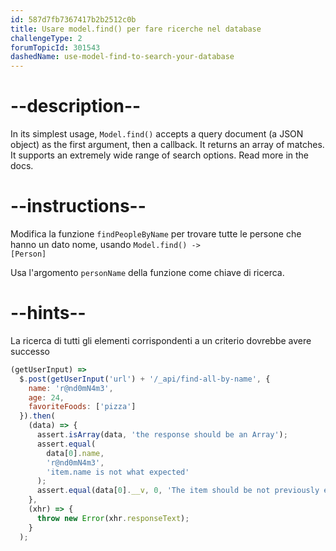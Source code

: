 ```yaml
---
id: 587d7fb7367417b2b2512c0b
title: Usare model.find() per fare ricerche nel database
challengeType: 2
forumTopicId: 301543
dashedName: use-model-find-to-search-your-database
---
```


# --description--

In its simplest usage, `Model.find()` accepts a query document (a JSON object) as the first argument, then a callback. It returns an array of matches. It supports an extremely wide range of search options. Read more in the docs.

# --instructions--

Modifica la funzione `findPeopleByName` per trovare tutte le persone che hanno un dato nome, usando <code>Model.find() -\> [Person]</code>

Usa l'argomento `personName` della funzione come chiave di ricerca.

# --hints--

La ricerca di tutti gli elementi corrispondenti a un criterio dovrebbe avere successo

```js
(getUserInput) =>
  $.post(getUserInput('url') + '/_api/find-all-by-name', {
    name: 'r@nd0mN4m3',
    age: 24,
    favoriteFoods: ['pizza']
  }).then(
    (data) => {
      assert.isArray(data, 'the response should be an Array');
      assert.equal(
        data[0].name,
        'r@nd0mN4m3',
        'item.name is not what expected'
      );
      assert.equal(data[0].__v, 0, 'The item should be not previously edited');
    },
    (xhr) => {
      throw new Error(xhr.responseText);
    }
  );
```

